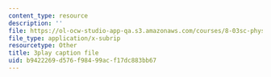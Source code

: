 ```yaml
---
content_type: resource
description: ''
file: https://ol-ocw-studio-app-qa.s3.amazonaws.com/courses/8-03sc-physics-iii-vibrations-and-waves-fall-2016/b9422269d576f98499acf17dc883bb67_RhIh1zw0-BM.srt
file_type: application/x-subrip
resourcetype: Other
title: 3play caption file
uid: b9422269-d576-f984-99ac-f17dc883bb67
---
```

